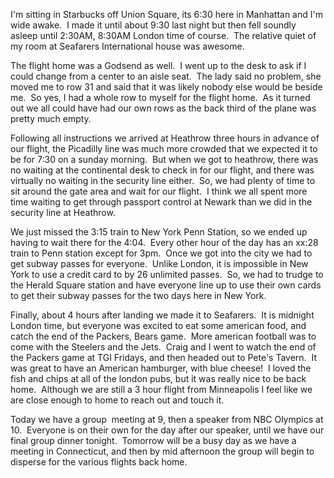 <!--
.. title: Jet lag recovery mode
.. date: 2011/01/24
.. slug: jet-lag-recovery-mode
.. tags: Travel, Jterm11
.. link: 
.. description: 
-->


<p>I'm sitting in Starbucks off Union Square, its 6:30 here in Manhattan and I'm wide awake.  I made it until about 9:30 last night but then fell soundly asleep until 2:30AM, 8:30AM London time of course.  The relative quiet of my room at Seafarers International house was awesome.</p><p>The flight home was a Godsend as well.  I went up to the desk to ask if I could change from a center to an aisle seat.  The lady said no problem, she moved me to row 31 and said that it was likely nobody else would be beside me.  So yes, I had a whole row to myself for the flight home.  As it turned out we all could have had our own rows as the back third of the plane was pretty much empty.</p><p>Following all instructions we arrived at Heathrow three hours in advance of our flight, the Picadilly line was much more crowded that we expected it to be for 7:30 on a sunday morning.  But when we got to heathrow, there was no waiting at the continental desk to check in for our flight, and there was virtually no waiting in the security line either.  So, we had plenty of time to sit around the gate area and wait for our flight.  I think we all spent more time waiting to get through passport control at Newark than we did in the security line at Heathrow.</p><p>We just missed the 3:15 train to New York Penn Station, so we ended up having to wait there for the 4:04.  Every other hour of the day has an xx:28 train to Penn station except for 3pm.  Once we got into the city we had to get subway passes for everyone.  Unlike London, it is impossible in New York to use a credit card to by 26 unlimited passes.  So, we had to trudge to the Herald Square station and have everyone line up to use their own cards to get their subway passes for the two days here in New York.</p><p>Finally, about 4 hours after landing we made it to Seafarers.  It is midnight London time, but everyone was excited to eat some american food, and catch the end of the Packers, Bears game.  More american football was to come with the Steelers and the Jets.  Craig and I went to watch the end of the Packers game at TGI Fridays, and then headed out to Pete's Tavern.  It was great to have an American hamburger, with blue cheese!  I loved the fish and chips at all of the london pubs, but it was really nice to be back home.  Although we are still a 3 hour flight from Minneapolis I feel like we are close enough to home to reach out and touch it.</p><p>Today we have a group  meeting at 9, then a speaker from NBC Olympics at 10.  Everyone is on their own for the day after our speaker, until we have our final group dinner tonight.  Tomorrow will be a busy day as we have a meeting in Connecticut, and then by mid afternoon the group will begin to disperse for the various flights back home.</p><div class="blogger-post-footer"><img width='1' height='1' src='https://blogger.googleusercontent.com/tracker/2759017781463016019-5030927952139964923?l=blog.bonelakesoftware.com' alt='' /></div>
